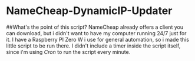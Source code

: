 # NameCheap-DynamicIP-Updater
##What's the point of this script?
NameCheap already offers a client you can download, but i didn't want to have my computer running 24/7 just for it.
I have a Raspberry PI Zero W i use for general automation, so i made this little script to be run there.
I didn't include a timer inside the script itself, since i'm using *Cron* to run the script every minute.
